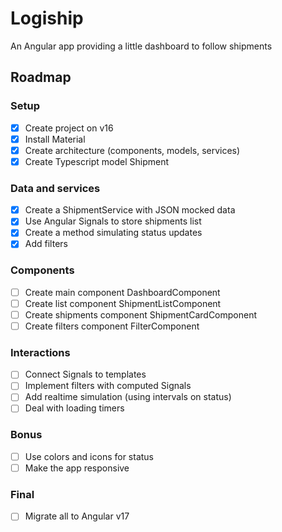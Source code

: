 # Logiship

An Angular app providing a little dashboard to follow shipments

## Roadmap

### Setup

- [x] Create project on v16
- [x] Install Material
- [x] Create architecture (components, models, services)
- [x] Create Typescript model Shipment

### Data and services

- [x] Create a ShipmentService with JSON mocked data
- [x] Use Angular Signals to store shipments list
- [x] Create a method simulating status updates
- [x] Add filters

### Components

- [ ] Create main component DashboardComponent
- [ ] Create list component ShipmentListComponent
- [ ] Create shipments component ShipmentCardComponent
- [ ] Create filters component FilterComponent

### Interactions

- [ ] Connect Signals to templates
- [ ] Implement filters with computed Signals
- [ ] Add realtime simulation (using intervals on status)
- [ ] Deal with loading timers

### Bonus

- [ ] Use colors and icons for status
- [ ] Make the app responsive

### Final

- [ ] Migrate all to Angular v17
